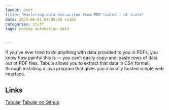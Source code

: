 ```yaml
---
layout: post
title: "Mastering data extraction from PDF tables - at scale"
date: 2023-06-01 09:00:00 +1100
categories: stuff
tags: coding automation data


---
```

If you’ve ever tried to do anything with data provided to you in PDFs, you know how painful this is — you can’t easily copy-and-paste rows of data out of PDF files. Tabula allows you to extract that data in CSV format, through installing a java program that gives you a locally hosted simple web interface. 



## Links
[Tabular](https://tabula.technology/)
[Tabular on Github](https://github.com/tabulapdf/tabula)
